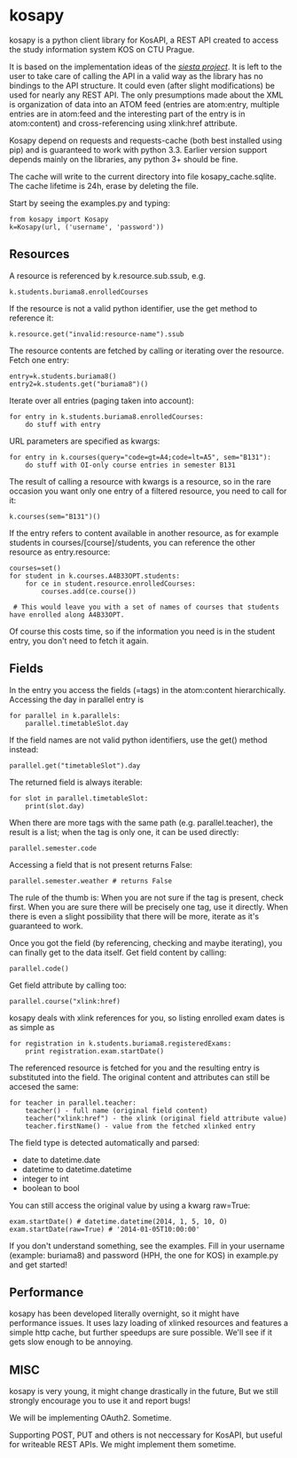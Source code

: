 kosapy
======

kosapy is a python client library for KosAPI, a REST API created to access the study information system KOS on CTU Prague.

It is based on the implementation ideas of the [*siesta project*](https://github.com/scastillo/siesta). It is left to the user to take care of calling the API in a valid way as the library has no bindings to the API structure. It could even (after slight modifications) be used for nearly any REST API. The only presumptions made about the XML is organization of data into an ATOM feed (entries are atom:entry, multiple entries are in atom:feed and the interesting part of the entry is in atom:content) and cross-referencing using xlink:href attribute.

Kosapy depend on requests and requests-cache (both best installed using pip) and is guaranteed to work with python 3.3. Earlier version support depends mainly on the libraries, any python 3+ should be fine.

The cache will write to the current directory into file kosapy_cache.sqlite. The cache lifetime is 24h, erase by deleting the file.

Start by seeing the examples.py and typing:

    from kosapy import Kosapy
    k=Kosapy(url, ('username', 'password'))

Resources
---------
A resource is referenced by k.resource.sub.ssub, e.g.

    k.students.buriama8.enrolledCourses

If the resource is not a valid python identifier, use the get method to reference it:

    k.resource.get("invalid:resource-name").ssub

The resource contents are fetched by calling or iterating over the resource. Fetch one entry:

    entry=k.students.buriama8()
    entry2=k.students.get("buriama8")()

Iterate over all entries (paging taken into account):

    for entry in k.students.buriama8.enrolledCourses:
        do stuff with entry

URL parameters are specified as kwargs:

    for entry in k.courses(query="code=gt=A4;code=lt=A5", sem="B131"):
        do stuff with OI-only course entries in semester B131
        
The result of calling a resource with kwargs is a resource, so in the rare occasion you want only one entry of a filtered resource, you need to call for it:

    k.courses(sem="B131")()

If the entry refers to content available in another resource, as for example students in courses/[course]/students, you can reference the other resource as entry.resource:

    courses=set()
    for student in k.courses.A4B33OPT.students:
        for ce in student.resource.enrolledCourses:
            courses.add(ce.course())

     # This would leave you with a set of names of courses that students have enrolled along A4B33OPT.

Of course this costs time, so if the information you need is in the student entry, you don't need to fetch it again.

Fields
------
In the entry you access the fields (=tags) in the atom:content hierarchically. Accessing the day in parallel entry is

    for parallel in k.parallels:
        parallel.timetableSlot.day

If the field names are not valid python identifiers, use the get() method instead:

    parallel.get("timetableSlot").day
    
The returned field is always iterable:

    for slot in parallel.timetableSlot:
        print(slot.day)

When there are more tags with the same path (e.g. parallel.teacher), the result is a list; when the tag is only one, it
can be used directly:

    parallel.semester.code

Accessing a field that is not present returns False:

    parallel.semester.weather # returns False

The rule of the thumb is: When you are not sure if the tag is present, check first. When you are sure there will be precisely one tag, use it directly. When there is even a slight
possibility that there will be more, iterate as it's guaranteed to work.

Once you got the field (by referencing, checking and maybe iterating), you can finally get to the data itself. Get field content by calling:

    parallel.code()
    
Get field attribute by calling too:

    parallel.course("xlink:href)

kosapy deals with xlink references for you, so listing enrolled exam dates is as simple as

    for registration in k.students.buriama8.registeredExams:
        print registration.exam.startDate()

The referenced resource is fetched for you and the resulting entry is substituted into the field. The original content and attributes can still be accesed the same:

    for teacher in parallel.teacher:
        teacher() - full name (original field content)
        teacher("xlink:href") - the xlink (original field attribute value)
        teacher.firstName() - value from the fetched xlinked entry

The field type is detected automatically and parsed:
* date to datetime.date
* datetime to datetime.datetime
* integer to int
* boolean to bool

You can still access the original value by using a kwarg raw=True:

    exam.startDate() # datetime.datetime(2014, 1, 5, 10, O)
    exam.startDate(raw=True) # '2014-01-05T10:00:00'

If you don't understand something, see the examples. Fill in your username (example: buriama8) and password (HPH, the one for KOS) in example.py and get started!

Performance
-----------
kosapy has been developed literally overnight, so it might have performance issues. It uses lazy loading of xlinked resources and features a simple http cache, but further speedups are sure possible. We'll see if it gets slow enough to be annoying.

MISC
----
kosapy is very young, it might change drastically in the future, But we still strongly encourage you to use it and report bugs!

We will be implementing OAuth2. Sometime.

Supporting POST, PUT and others is not neccessary for KosAPI, but useful for writeable REST APIs. We might implement them sometime.
